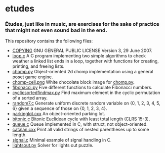 # etudes

### Études, just like in music, are exercises for the sake of practice that might not even sound bad in the end.

This repository contains the following files:

- [COPYING](COPYING) GNU GENERAL PUBLIC LICENSE Version 3, 29 June 2007.
- [loop.c](loop.c) A C program implementing two simple algorithms to check weather a linked list ends in a loop, together with functions for creating, printing, and freeing lists.
- [chomp.py](chomp.py) Object-oriented 2d chomp implementation using a general poset game engine.
- [chomp-cell.png](chomp-cell.png) White chocolate block image for [chomp.py](chomp.py).
- [fibonacci.py](fibonacci.py) Five different functions to calculate Fibonacci numbers.
- [cyclicsortedfindmax.py](cyclicsortedfindmax.py) Find maximum element in the cyclic permutation of a sorted array.
- [random7.c](random7.c) Generate uniform discrete random variable on {0, 1, 2, 3, 4, 5, 6} given a sequence of those on {0, 1, 2, 3, 4}.
- [parkinglot.cxx](parkinglot.cxx) An object-oriented parking lot.
- [bitonic.c](bitonic.c) Bitonic Euclidean cycle with least total length (CLRS 15-3).
- [queue.c](queue.c) Queue implemented in C, with struct, not object-oriented.
- [catalan.cxx](catalan.cxx) Print all valid strings of nested parentheses up to some length.
- [signal.c](signal.c) Minimal example of signal handling in C.
- [lightsout.py](lightsout.py) Solver for lights out puzzle.
